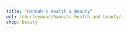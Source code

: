 ```yaml
---
title: "Hannah's Health & Beauty"
url: /chorleywood/hannahs-health-and-beauty/
shop: beauty
---
```

